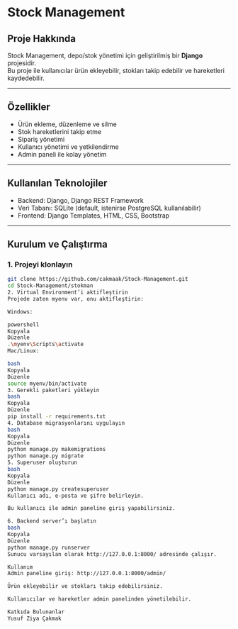 # Stock Management

## Proje Hakkında
Stock Management, depo/stok yönetimi için geliştirilmiş bir **Django** projesidir.  
Bu proje ile kullanıcılar ürün ekleyebilir, stokları takip edebilir ve hareketleri kaydedebilir.

---

## Özellikler
- Ürün ekleme, düzenleme ve silme
- Stok hareketlerini takip etme
- Sipariş yönetimi
- Kullanıcı yönetimi ve yetkilendirme
- Admin paneli ile kolay yönetim

---

## Kullanılan Teknolojiler
- Backend: Django, Django REST Framework
- Veri Tabanı: SQLite (default, istenirse PostgreSQL kullanılabilir)
- Frontend: Django Templates, HTML, CSS, Bootstrap

---

## Kurulum ve Çalıştırma

### 1. Projeyi klonlayın
```bash
git clone https://github.com/cakmaak/Stock-Management.git
cd Stock-Management/stokman
2. Virtual Environment’i aktifleştirin
Projede zaten myenv var, onu aktifleştirin:

Windows:

powershell
Kopyala
Düzenle
.\myenv\Scripts\activate
Mac/Linux:

bash
Kopyala
Düzenle
source myenv/bin/activate
3. Gerekli paketleri yükleyin
bash
Kopyala
Düzenle
pip install -r requirements.txt
4. Database migrasyonlarını uygulayın
bash
Kopyala
Düzenle
python manage.py makemigrations
python manage.py migrate
5. Superuser oluşturun
bash
Kopyala
Düzenle
python manage.py createsuperuser
Kullanıcı adı, e-posta ve şifre belirleyin.

Bu kullanıcı ile admin paneline giriş yapabilirsiniz.

6. Backend server’ı başlatın
bash
Kopyala
Düzenle
python manage.py runserver
Sunucu varsayılan olarak http://127.0.0.1:8000/ adresinde çalışır.

Kullanım
Admin paneline giriş: http://127.0.0.1:8000/admin/

Ürün ekleyebilir ve stokları takip edebilirsiniz.

Kullanıcılar ve hareketler admin panelinden yönetilebilir.

Katkıda Bulunanlar
Yusuf Ziya Çakmak
